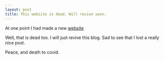 ```yaml
---
layout: post
title: This website is dead. Will revive soon. 
---
```


At one point I had made a new [website](http://modaks.herokuapp.com/)

Well, that is dead too. I will just revive this blog. Sad to see that I lost a really nice post.


Peace, and death to covid.
